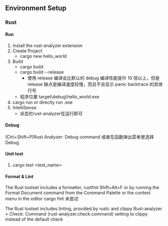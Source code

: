 ## Environment Setup

### Rust

#### Run

1. Install the rust-analyzer extension
2. Create Project
   - cargo new hello_world
3. Build
	- cargo build
	- cargo build --release
		- 使用 release 编译会比默认的 debug 编译性能提升 10 倍以上，但是 release 缺点是编译速度较慢，而且不会显示 panic backtrace 的具体行号
	- 程序位置 target\debug\hello_world.exe
4. cargo run or directly run .exe
5. IntelliSense
	- 状态栏rust-analyzer在运行即可

#### Debug

(Ctrl+Shift+P)Rust Analyzer: Debug command 
或者在函数弹出菜单里选择Debug

#### Unit test

1. cargo test <test_name>

#### Format & Lint

The Rust toolset includes a formatter, rustfmt
Shift+Alt+F or by running the Format Document command from the Command Palette or the context menu in the editor
cargo fmt 未尝试

The Rust toolset includes linting, provided by rustc and clippy
Rust-analyzer > Check: Command (rust-analyzer.check.command) setting to clippy instead of the default check
